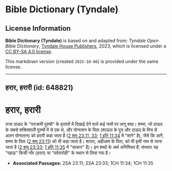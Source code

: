 # Bible Dictionary (Tyndale)

## License Information

**Bible Dictionary (Tyndale)** is based on and adapted from: _Tyndale Open Bible Dictionary_, [Tyndale House Publishers](https://tyndaleopenresources.com/), 2023, which is licensed under a [CC BY-SA 4.0 license](https://creativecommons.org/licenses/by-sa/4.0/legalcode.en).

This markdown version (created `2025-10-06`) is provided under the same license.



--------------------------------

## हरार, हरारी (id: 648821)

हरार, हरारी
===========

राजा दाऊद के "पराक्रमी पुरुषों" के वृत्तांतों में दिखाई देने वाले कई नामों पर लागू शब्द। शम्मा, जो दाऊद के सबसे शक्तिशाली पुरुषों में से एक थे, और योनातान के पिता (शाऊल के पुत्र और दाऊद के मित्र से अलग योनातान) को हरारी कहा जाता है ([2 शमू 23:11, 33](https://ref.ly/2Sam23:11,2Sam23:33); [1 इति 11:34](https://ref.ly/1Chr11:34) में "शागे" है), जैसे कि आगै, शम्मा के पिता ([2 शमू 23:11](https://ref.ly/2Sam23:11)) को भी कहा जाता है। शारार, अहीआम के पिता, को भी इसी नाम से जाना जाता है ([2 शमू 23:33](https://ref.ly/2Sam23:33); [1 इति 11:35](https://ref.ly/1Chr11:35) में "साकार" है)। इन शब्दों के अर्थ अनिश्चित हैं; संभवतः यह "पहाड़" किसी गाँव (हरार) या "पर्वतारोही" के स्थान से लिया गया है।

* **Associated Passages:** 2SA 23:11; 2SA 23:33; 1CH 11:34; 1CH 11:35

